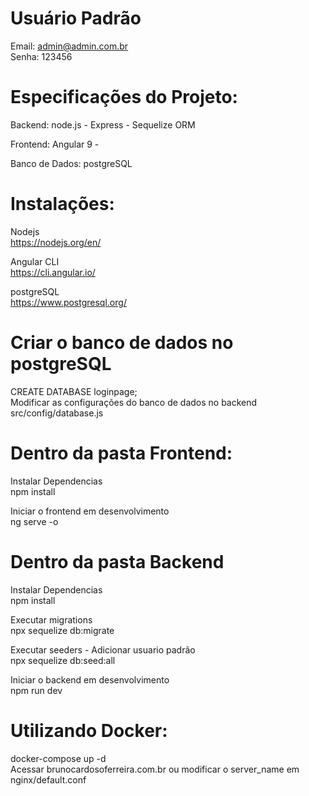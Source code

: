 # Usuário Padrão <br />
Email: admin@admin.com.br<br />
Senha: 123456<br />

# Especificações do Projeto:<br />
Backend: node.js - Express - Sequelize ORM<br />

Frontend: Angular 9 - <br />

Banco de Dados: postgreSQL<br />

# Instalações: <br />
Nodejs<br />
https://nodejs.org/en/<br />

Angular CLI<br />
https://cli.angular.io/<br />

postgreSQL<br />
https://www.postgresql.org/<br />

# Criar o banco de dados no postgreSQL <br />
CREATE DATABASE loginpage;<br />
Modificar as configurações do banco de dados no backend src/config/database.js<br />

# Dentro da pasta Frontend:<br />
Instalar Dependencias<br />
npm install<br />

Iniciar o frontend em desenvolvimento<br />
ng serve -o<br />

# Dentro da pasta Backend <br />
Instalar Dependencias<br />
npm install<br />

Executar migrations<br />
npx sequelize db:migrate<br />

Executar seeders - Adicionar usuario padrão<br />
npx sequelize db:seed:all<br />

Iniciar o backend em desenvolvimento<br />
npm run dev<br />

# Utilizando Docker: <br />
docker-compose up -d<br />
Acessar brunocardosoferreira.com.br ou modificar o server_name em nginx/default.conf
